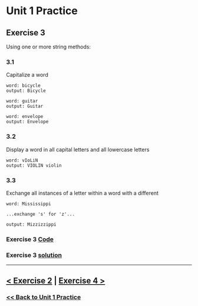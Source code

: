 # Unit 1 Practice

## **Exercise 3**

Using one or more string methods:

### **3.1**

Capitalize a word

    word: bicycle
    output: Bicycle

    word: guitar
    output: Guitar

    word: envelope
    output: Envelope

### **3.2**

Display a word in all capital letters and all lowercase letters

    word: vIoLiN
    output: VIOLIN violin

### **3.3**

Exchange all instances of a letter within a word with a different

    word: Mississippi

    ...exchange 's' for 'z'...

    output: Mizzizzippi

### Exercise 3 [Code](/programming_101/code/unit_01/exercise-3.py)
### Exercise 3 [solution](solutions/exercise_3_solution.md)

---

## [< Exercise 2](exercise_2.md) | [Exercise 4 >](exercise_4.md)

### [<< Back to Unit 1 Practice](/programming_101/practice/unit_1)
